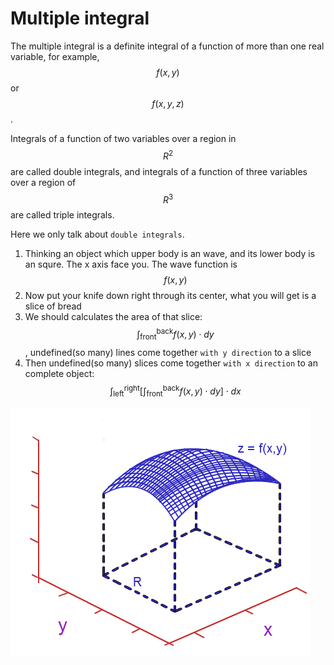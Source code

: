# Multiple integral

The multiple integral is a definite integral of a function of more than one real variable, for example, $$f(x, y)$$ or $$f(x, y, z)$$.

Integrals of a function of two variables over a region in $$R^2$$ are called double integrals, and integrals of a function of three variables over a region of $$R^3$$ are called triple integrals.

Here we only talk about `double integrals`.

1. Thinking an object which upper body is an wave, and its lower body is an squre. The x axis face you. The wave function is $$f(x, y)$$
2. Now put your knife down right through its center, what you will get is a slice of bread
3. We should calculates the area of that slice: $$\int _\text{front} ^\text{back} f(x, y) \cdot dy$$, undefined\(so many\) lines come together `with y direction` to a slice
4. Then undefined\(so many\) slices come together `with x direction` to an complete object: $$\int _\text{left} ^\text{right} [\int _\text{front} ^\text{back} f(x, y) \cdot dy] \cdot dx$$

![](../../.gitbook/assets/mutiple_integral.png)

